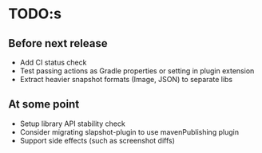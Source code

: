 # TODO:s

## Before next release
* Add CI status check
* Test passing actions as Gradle properties or setting in plugin extension
* Extract heavier snapshot formats (Image, JSON) to separate libs

## At some point
* Setup library API stability check
* Consider migrating slapshot-plugin to use mavenPublishing plugin
* Support side effects (such as screenshot diffs)